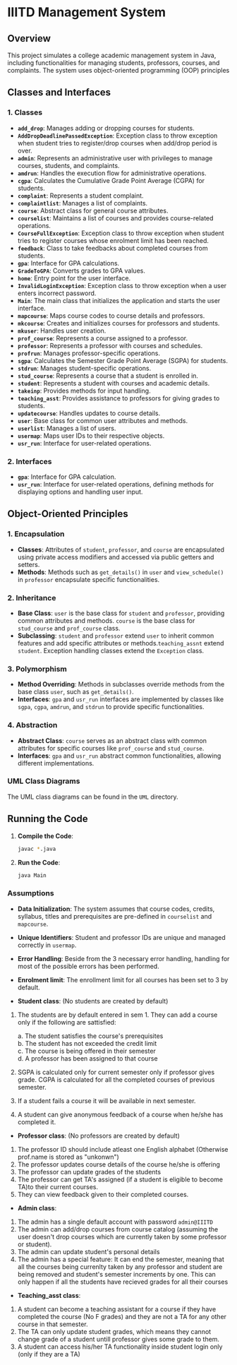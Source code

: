 # IIITD Management System

## Overview

This project simulates a college academic management system in Java, including functionalities for managing students, professors, courses, and complaints. The system uses object-oriented programming (OOP) principles

## Classes and Interfaces

### 1. **Classes**

- **`add_drop`**: Manages adding or dropping courses for students.
- **`AddDropDeadlinePassedException`**: Exception class to throw exception when student tries to register/drop courses when add/drop period is over.
- **`admin`**: Represents an administrative user with privileges to manage courses, students, and complaints.
- **`amdrun`**: Handles the execution flow for administrative operations.
- **`cgpa`**: Calculates the Cumulative Grade Point Average (CGPA) for students.
- **`complaint`**: Represents a student complaint.
- **`complaintlist`**: Manages a list of complaints.
- **`course`**: Abstract class for general course attributes.
- **`courselist`**: Maintains a list of courses and provides course-related operations.
- **`CourseFullException`**: Exception class to throw exception when student tries to register courses whose enrolment limit has been reached.
- **`feedback`**: Class to take feedbacks about completed courses from students.
- **`gpa`**: Interface for GPA calculations.
- **`GradeToGPA`**: Converts grades to GPA values.
- **`home`**: Entry point for the user interface.
- **`InvalidLoginException`**: Exception class to throw exception when a user enters incorrect password.
- **`Main`**: The main class that initializes the application and starts the user interface.
- **`mapcourse`**: Maps course codes to course details and professors.
- **`mkcourse`**: Creates and initializes courses for professors and students.
- **`mkuser`**: Handles user creation.
- **`prof_course`**: Represents a course assigned to a professor.
- **`professor`**: Represents a professor with courses and schedules.
- **`profrun`**: Manages professor-specific operations.
- **`sgpa`**: Calculates the Semester Grade Point Average (SGPA) for students.
- **`stdrun`**: Manages student-specific operations.
- **`stud_course`**: Represents a course that a student is enrolled in.
- **`student`**: Represents a student with courses and academic details.
- **`takeinp`**: Provides methods for input handling.
- **`teaching_asst`**: Provides assistance to professors for giving grades to students.
- **`updatecourse`**: Handles updates to course details.
- **`user`**: Base class for common user attributes and methods.
- **`userlist`**: Manages a list of users.
- **`usermap`**: Maps user IDs to their respective objects.
- **`usr_run`**: Interface for user-related operations.

### 2. **Interfaces**

- **`gpa`**: Interface for GPA calculation.
- **`usr_run`**: Interface for user-related operations, defining methods for displaying options and handling user input.

## Object-Oriented Principles

### 1. **Encapsulation**

- **Classes**: Attributes of `student`, `professor`, and `course` are encapsulated using private access modifiers and accessed via public getters and setters.
- **Methods**: Methods such as `get_details()` in `user` and `view_schedule()` in `professor` encapsulate specific functionalities.

### 2. **Inheritance**

- **Base Class**: `user` is the base class for `student` and `professor`, providing common attributes and methods. `course` is the base class for `stud_course` and `prof_course` class.
- **Subclassing**: `student` and `professor` extend `user` to inherit common features and add specific attributes or methods.`teaching_assnt` extend `student`. Exception handling classes extend the `Exception` class.

### 3. **Polymorphism**

- **Method Overriding**: Methods in subclasses override methods from the base class `user`, such as `get_details()`.
- **Interfaces**: `gpa` and `usr_run` interfaces are implemented by classes like `sgpa`, `cgpa`, `amdrun`, and `stdrun` to provide specific functionalities.

### 4. **Abstraction**

- **Abstract Class**: `course` serves as an abstract class with common attributes for specific courses like `prof_course` and `stud_course`.
- **Interfaces**: `gpa` and `usr_run` abstract common functionalities, allowing different implementations.

### **UML Class Diagrams**

The UML class diagrams can be found in the `UML` directory.

## Running the Code

1. **Compile the Code**:

   ```bash
   javac *.java
   ```

2. **Run the Code**:
   ```bash
   java Main
   ```

### Assumptions

- **Data Initialization**: The system assumes that course codes, credits, syllabus, titles and prerequisites are pre-defined in `courselist` and `mapcourse`.

- **Unique Identifiers**: Student and professor IDs are unique and managed correctly in `usermap`.

- **Error Handling**: Beside from the 3 necessary error handling, handling for most of the possible errors has been performed.

- **Enrolment limit**: The enrollment limit for all courses has been set to 3 by default.

- **Student class**:
  (No students are created by default)

1. The students are by default entered in sem 1. They can add a course only if the following are sattisfied:

   a. The student satisfies the course's prerequisites  
   b. The student has not exceeded the credit limit  
   c. The course is being offered in their semester  
   d. A professor has been assigned to that course

2. SGPA is calculated only for current semester only if professor gives grade. CGPA is calculated for all the completed courses of previous semester.
3. If a student fails a course it will be available in next semester.
4. A student can give anonymous feedback of a course when he/she has completed it.

- **Professor class**:
  (No professors are created by default)

1. The professor ID should include atleast one English alphabet (Otherwise prof.name is stored as "unkonwn")
2. The professor updates course details of the course he/she is offering
3. The professor can update grades of the students
4. The professor can get TA's assigned (if a student is eligible to become TA)to their current courses.
5. They can view feedback given to their completed courses.

- **Admin class**:

1. The admin has a single default account with password `admin@IIITD`
2. The admin can add/drop courses from course catalog (assuming the user doesn't drop courses which are currently taken by some professor or student).
3. The admin can update student's personal details
4. The admin has a special feature: It can end the semester, meaning that all the courses being currenlty taken by any professor and student are being removed and student's semester increments by one. This can only happen if all the students have recieved grades for all their courses

- **Teaching_asst class**:

1. A student can become a teaching assistant for a course if they have completed the course (No F grades) and they are not a TA for any other course in that semester.
2. The TA can only update student grades, which means they cannot change grade of a student untill professor gives some grade to them.
3. A student can access his/her TA functionality inside student login only (only if they are a TA)
